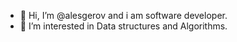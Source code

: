 - 👋 Hi, I’m @alesgerov and i am software developer.
- 👀 I’m interested in Data structures and Algorithms.
